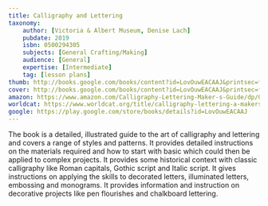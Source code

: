 ```yaml
---
title: Calligraphy and Lettering
taxonomy:
	author: [Victoria & Albert Museum, Denise Lach]
	pubdate: 2019
	isbn: 0500294305
	subjects: [General Crafting/Making]
	audience: [General]
	expertise: [Intermediate]
	tag: [lesson plans]
thumb: http://books.google.com/books/content?id=LovOuwEACAAJ&printsec=frontcover&img=1&zoom=1&imgtk=AFLRE73MXHxo_yXFlU5nnsKk2CQjJyG0s-9f8vsI77IkfNUvMdc89Tb_LhudIytpZRuVm9eCL5P0_IRaBfOWw3va84U9vwuSLxbrknOSTuaGU3J-SHO01NZLZwtkh8emXk9vYA_ov6La&source=gbs_api
cover: http://books.google.com/books/content?id=LovOuwEACAAJ&printsec=frontcover&img=1&zoom=1&imgtk=AFLRE73MXHxo_yXFlU5nnsKk2CQjJyG0s-9f8vsI77IkfNUvMdc89Tb_LhudIytpZRuVm9eCL5P0_IRaBfOWw3va84U9vwuSLxbrknOSTuaGU3J-SHO01NZLZwtkh8emXk9vYA_ov6La&source=gbs_api
amazon: https://www.amazon.com/Calligraphy-Lettering-Maker-s-Guide/dp/0500294305/ref=sr_1_fkmr0_1?keywords=Calligraphy+%26+lettering+%3A+a+maker%27s+guide+eleanor+crow&qid=1570112963&s=gateway&sr=8-1-fkmr0
worldcat: https://www.worldcat.org/title/calligraphy-lettering-a-makers-guide/oclc/1052845594&referer=brief_results
google: https://play.google.com/store/books/details?id=LovOuwEACAAJ
---
```

The book is a detailed, illustrated guide to the art of  calligraphy and lettering and covers a range of styles and patterns. It provides detailed instructions on the materials required and how to start with basic which could then be applied to complex projects. It provides some historical context with classic calligraphy like  Roman capitals, Gothic script and Italic script. It gives instructions on applying the skills to decorated letters, illuminated letters, embossing and monograms. It provides information and instruction on decorative projects like pen flourishes and chalkboard lettering.